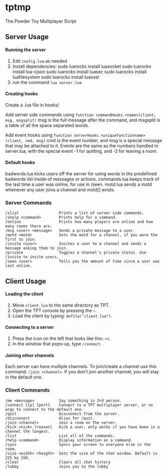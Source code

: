 tptmp
=====

The Powder Toy Multiplayer Script

Server Usage
------------

#### Running the server
1. Edit `config.lua` as needed
2. Install dependencies:
	sudo luarocks install luasocket
	sudo luarocks install lua-cjson
	sudo luarocks install luasec
	sudo luarocks install luafilesystem
	sudo luarocks install luaossl
2. run the command `lua server.lua`

#### Creating hooks
Create a .lua file in hooks/

Add server side commands using `function commandHooks.<name>(client, msg, msgsplit)`
msg is the full message after the command, and msgsplit is a table of all the space separated words.

Add event hooks using `function serverHooks.<uniquefunctionname>(client, cmd, msg)`
cmd is the event number, and msg is a special message that may be attached to it. Events are the same as the numbers handled in server.lua, with the special event -1 for quitting, and -2 for leaving a room.

#### Default hooks
badwords.lua kicks users off the server for using words in the predefined badwords list inside of messages or actions.
commands.lua keeps track of the last time a user was online, for use in /seen.
motd.lua sends a motd whenever any user joins a channel and motd[<channel>] exists.

### Server Commands
```
/slist                  Prints a list of server side commands.
/shelp <command>        Prints help for a command.
/online                 Prints how many players are online and how many rooms there are.
/msg <user> <message>   Sends a private message to a user.
/motd <motd>            Sets the motd for a channel, if you were the first to join.
/invite <user>          Invites a user to a channel and sends a message asking them to join.
/private                Toggles a channel's private status. Use /invite to invite users.
/seen <user>            Tells you the amount of time since a user was last online.
```

Client Usage
------------

#### Loading the client
1. Move `client.lua` to the same directory as TPT.
2. Open the TPT console by pressing the `~`.
3. Load the client by typing: `dofile("client.lua")`.

#### Connecting to a server
1. Press the icon on the left that looks like this: `<<`.
2. In the window that pops-up, type `/connect`.

#### Joining other channels
Each server can have multiple channels.
To join/create a channel use this command: `/join <channel>`.
If you don't join another channel, you will stay in the default one.

### Client Commands
```
/me <message>           Say something in 3rd person.
/connect [ip] [port]    Connect to a TPT multiplayer server, or no args to connect to the default one.
/quit                   Disconnect from the server.
/disconnect             Alias for /quit.
/join <channel>         Join a room on the server.
/kick <nick> [reason]   Kick a user, only works if you have been in a channel the longest.
/list                   List all of the commands.
/help <command>         Display information on a command.
/sync                   Syncs your screen to everyone else in the room.
/size <width> <height>  Sets the size of the chat window. Default is 225 by 150.
/clear                  Clears all chat history
/lobby                  Joins you to the lobby
```
